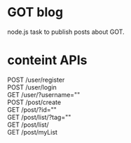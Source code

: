 # GOT blog
node.js task to publish posts about GOT.


# conteint APIs
POST /user/register <br/>
POST /user/login <br/>
GET /user/?username="" <br/>
POST /post/create <br/>
GET /post/?id="" <br/>
GET /post/list/?tag="" <br/>
GET /post/list/<br/>
GET /post/myList <br/>

